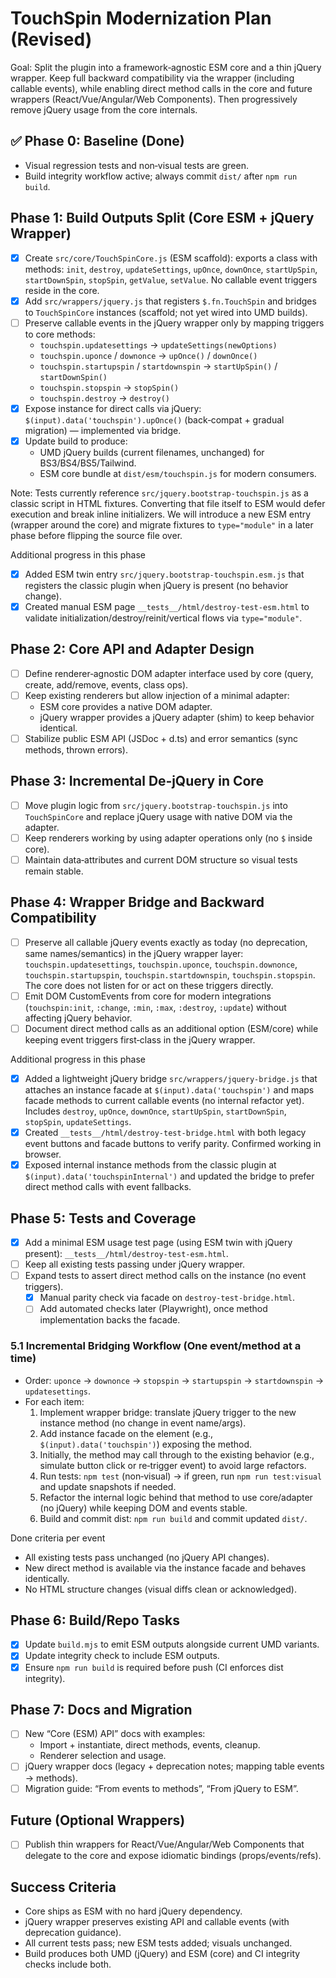 # TouchSpin Modernization Plan (Revised)

Goal: Split the plugin into a framework‑agnostic ESM core and a thin jQuery wrapper. Keep full backward compatibility via the wrapper (including callable events), while enabling direct method calls in the core and future wrappers (React/Vue/Angular/Web Components). Then progressively remove jQuery usage from the core internals.

## ✅ Phase 0: Baseline (Done)
- Visual regression tests and non‑visual tests are green.
- Build integrity workflow active; always commit `dist/` after `npm run build`.

## Phase 1: Build Outputs Split (Core ESM + jQuery Wrapper)
- [x] Create `src/core/TouchSpinCore.js` (ESM scaffold): exports a class with methods: `init`, `destroy`, `updateSettings`, `upOnce`, `downOnce`, `startUpSpin`, `startDownSpin`, `stopSpin`, `getValue`, `setValue`. No callable event triggers reside in the core.
- [x] Add `src/wrappers/jquery.js` that registers `$.fn.TouchSpin` and bridges to `TouchSpinCore` instances (scaffold; not yet wired into UMD builds).
- [ ] Preserve callable events in the jQuery wrapper only by mapping triggers to core methods:
  - `touchspin.updatesettings` → `updateSettings(newOptions)`
  - `touchspin.uponce` / `downonce` → `upOnce()` / `downOnce()`
  - `touchspin.startupspin` / `startdownspin` → `startUpSpin()` / `startDownSpin()`
  - `touchspin.stopspin` → `stopSpin()`
  - `touchspin.destroy` → `destroy()`
- [x] Expose instance for direct calls via jQuery: `$(input).data('touchspin').upOnce()` (back‑compat + gradual migration) — implemented via bridge.
- [x] Update build to produce:
  - UMD jQuery builds (current filenames, unchanged) for BS3/BS4/BS5/Tailwind.
  - ESM core bundle at `dist/esm/touchspin.js` for modern consumers.

Note: Tests currently reference `src/jquery.bootstrap-touchspin.js` as a classic script in HTML fixtures. Converting that file itself to ESM would defer execution and break inline initializers. We will introduce a new ESM entry (wrapper around the core) and migrate fixtures to `type="module"` in a later phase before flipping the source file over.

Additional progress in this phase
- [x] Added ESM twin entry `src/jquery.bootstrap-touchspin.esm.js` that registers the classic plugin when jQuery is present (no behavior change).
- [x] Created manual ESM page `__tests__/html/destroy-test-esm.html` to validate initialization/destroy/reinit/vertical flows via `type="module"`.

## Phase 2: Core API and Adapter Design
- [ ] Define renderer‑agnostic DOM adapter interface used by core (query, create, add/remove, events, class ops).
- [ ] Keep existing renderers but allow injection of a minimal adapter:
  - ESM core provides a native DOM adapter.
  - jQuery wrapper provides a jQuery adapter (shim) to keep behavior identical.
- [ ] Stabilize public ESM API (JSDoc + d.ts) and error semantics (sync methods, thrown errors).

## Phase 3: Incremental De‑jQuery in Core
- [ ] Move plugin logic from `src/jquery.bootstrap-touchspin.js` into `TouchSpinCore` and replace jQuery usage with native DOM via the adapter.
- [ ] Keep renderers working by using adapter operations only (no `$` inside core).
- [ ] Maintain data‑attributes and current DOM structure so visual tests remain stable.

## Phase 4: Wrapper Bridge and Backward Compatibility
- [ ] Preserve all callable jQuery events exactly as today (no deprecation, same names/semantics) in the jQuery wrapper layer: `touchspin.updatesettings`, `touchspin.uponce`, `touchspin.downonce`, `touchspin.startupspin`, `touchspin.startdownspin`, `touchspin.stopspin`. The core does not listen for or act on these triggers directly.
- [ ] Emit DOM CustomEvents from core for modern integrations (`touchspin:init`, `:change`, `:min`, `:max`, `:destroy`, `:update`) without affecting jQuery behavior.
- [ ] Document direct method calls as an additional option (ESM/core) while keeping event triggers first‑class in the jQuery wrapper.

Additional progress in this phase
- [x] Added a lightweight jQuery bridge `src/wrappers/jquery-bridge.js` that attaches an instance facade at `$(input).data('touchspin')` and maps facade methods to current callable events (no internal refactor yet). Includes `destroy`, `upOnce`, `downOnce`, `startUpSpin`, `startDownSpin`, `stopSpin`, `updateSettings`.
- [x] Created `__tests__/html/destroy-test-bridge.html` with both legacy event buttons and facade buttons to verify parity. Confirmed working in browser.
- [x] Exposed internal instance methods from the classic plugin at `$(input).data('touchspinInternal')` and updated the bridge to prefer direct method calls with event fallbacks.

## Phase 5: Tests and Coverage
- [x] Add a minimal ESM usage test page (using ESM twin with jQuery present): `__tests__/html/destroy-test-esm.html`.
- [ ] Keep all existing tests passing under jQuery wrapper.
- [ ] Expand tests to assert direct method calls on the instance (no event triggers).
  - [x] Manual parity check via facade on `destroy-test-bridge.html`.
  - [ ] Add automated checks later (Playwright), once method implementation backs the facade.

### 5.1 Incremental Bridging Workflow (One event/method at a time)
- Order: `uponce` → `downonce` → `stopspin` → `startupspin` → `startdownspin` → `updatesettings`.
- For each item:
  1) Implement wrapper bridge: translate jQuery trigger to the new instance method (no change in event name/args).
  2) Add instance facade on the element (e.g., `$(input).data('touchspin')`) exposing the method.
  3) Initially, the method may call through to the existing behavior (e.g., simulate button click or re‑trigger event) to avoid large refactors.
  4) Run tests: `npm test` (non‑visual) → if green, run `npm run test:visual` and update snapshots if needed.
  5) Refactor the internal logic behind that method to use core/adapter (no jQuery) while keeping DOM and events stable.
  6) Build and commit dist: `npm run build` and commit updated `dist/`.

Done criteria per event
- All existing tests pass unchanged (no jQuery API changes).
- New direct method is available via the instance facade and behaves identically.
- No HTML structure changes (visual diffs clean or acknowledged). 

## Phase 6: Build/Repo Tasks
- [x] Update `build.mjs` to emit ESM outputs alongside current UMD variants.
- [x] Update integrity check to include ESM outputs.
- [x] Ensure `npm run build` is required before push (CI enforces dist integrity).

## Phase 7: Docs and Migration
- [ ] New “Core (ESM) API” docs with examples:
  - Import + instantiate, direct methods, events, cleanup.
  - Renderer selection and usage.
- [ ] jQuery wrapper docs (legacy + deprecation notes; mapping table events → methods).
- [ ] Migration guide: “From events to methods”, “From jQuery to ESM”.

## Future (Optional Wrappers)
- [ ] Publish thin wrappers for React/Vue/Angular/Web Components that delegate to the core and expose idiomatic bindings (props/events/refs).

## Success Criteria
- Core ships as ESM with no hard jQuery dependency.
- jQuery wrapper preserves existing API and callable events (with deprecation guidance).
- All current tests pass; new ESM tests added; visuals unchanged.
- Build produces both UMD (jQuery) and ESM (core) and CI integrity checks include both.
